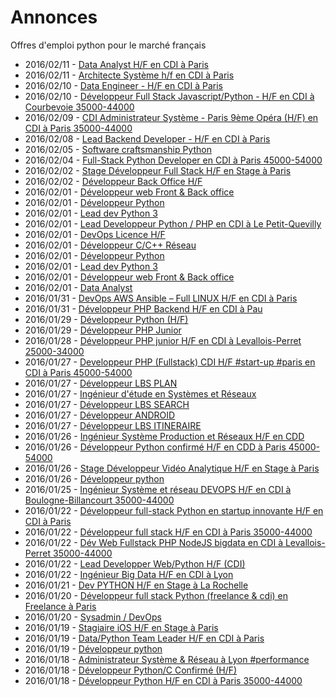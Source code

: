 # Annonces

Offres d'emploi python pour le marché français

* 2016/02/11 - [Data Analyst H/F en CDI à Paris](http://pyjobs.fr/job/1118/data-analyst-h-f-en-cdi-a-paris "Data Analyst H/F en CDI à Paris")
* 2016/02/11 - [Architecte Système h/f en CDI à Paris](http://pyjobs.fr/job/1117/architecte-systeme-h-f-en-cdi-a-paris "Architecte Système h/f en CDI à Paris")
* 2016/02/10 - [Data Engineer - H/F en CDI à Paris](http://pyjobs.fr/job/1104/data-engineer-h-f-en-cdi-a-paris "Data Engineer - H/F en CDI à Paris")
* 2016/02/10 - [Développeur Full Stack Javascript/Python - H/F en CDI à Courbevoie 35000-44000](http://pyjobs.fr/job/1103/developpeur-full-stack-javascript-python-h-f-en-cdi-a-courbevoie-35000-44000 "Développeur Full Stack Javascript/Python - H/F en CDI à Courbevoie 35000-44000")
* 2016/02/09 - [CDI Administrateur Système - Paris 9ème Opéra (H/F) en CDI à Paris 35000-44000](http://pyjobs.fr/job/1102/cdi-administrateur-systeme-paris-9eme-opera-h-f-en-cdi-a-paris-35000-44000 "CDI Administrateur Système - Paris 9ème Opéra (H/F) en CDI à Paris 35000-44000")
* 2016/02/08 - [Lead Backend Developer - H/F en CDI à Paris](http://pyjobs.fr/job/1101/lead-backend-developer-h-f-en-cdi-a-paris "Lead Backend Developer - H/F en CDI à Paris")
* 2016/02/05 - [Software craftsmanship Python](http://pyjobs.fr/job/1100/software-craftsmanship-python "Software craftsmanship Python")
* 2016/02/04 - [Full-Stack Python Developer en CDI à Paris 45000-54000](http://pyjobs.fr/job/1099/full-stack-python-developer-en-cdi-a-paris-45000-54000 "Full-Stack Python Developer en CDI à Paris 45000-54000")
* 2016/02/02 - [Stage Développeur Full Stack H/F en Stage à Paris](http://pyjobs.fr/job/637/stage-developpeur-full-stack-h-f-en-stage-a-paris "Stage Développeur Full Stack H/F en Stage à Paris")
* 2016/02/02 - [Développeur Back Office H/F](http://pyjobs.fr/job/65/developpeur-back-office-h-f "Développeur Back Office H/F")
* 2016/02/01 - [Développeur web Front & Back office](http://pyjobs.fr/job/638/developpeur-web-front-back-office "Développeur web Front & Back office")
* 2016/02/01 - [Développeur Python](http://pyjobs.fr/job/643/developpeur-python "Développeur Python")
* 2016/02/01 - [Lead dev Python 3](http://pyjobs.fr/job/642/lead-dev-python-3 "Lead dev Python 3")
* 2016/02/01 - [Lead Developpeur Python / PHP en CDI à Le Petit-Quevilly](http://pyjobs.fr/job/2/lead-developpeur-python-php-en-cdi-a-le-petit-quevilly "Lead Developpeur Python / PHP en CDI à Le Petit-Quevilly")
* 2016/02/01 - [DevOps Licence H/F](http://pyjobs.fr/job/116/devops-licence-h-f "DevOps Licence H/F")
* 2016/02/01 - [Développeur C/C++ Réseau](http://pyjobs.fr/job/76/developpeur-c-c-reseau "Développeur C/C++ Réseau")
* 2016/02/01 - [Développeur Python](http://pyjobs.fr/job/71/developpeur-python "Développeur Python")
* 2016/02/01 - [Lead dev Python 3](http://pyjobs.fr/job/73/lead-dev-python-3 "Lead dev Python 3")
* 2016/02/01 - [Développeur web Front & Back office](http://pyjobs.fr/job/69/developpeur-web-front-back-office "Développeur web Front & Back office")
* 2016/02/01 - [Data Analyst](http://pyjobs.fr/job/59/data-analyst "Data Analyst")
* 2016/01/31 - [DevOps AWS Ansible – Full LINUX H/F en CDI à Paris](http://pyjobs.fr/job/189/devops-aws-ansible-full-linux-h-f-en-cdi-a-paris "DevOps AWS Ansible – Full LINUX H/F en CDI à Paris")
* 2016/01/31 - [Développeur PHP Backend H/F en CDI à Pau](http://pyjobs.fr/job/186/developpeur-php-backend-h-f-en-cdi-a-pau "Développeur PHP Backend H/F en CDI à Pau")
* 2016/01/29 - [Développeur Python (H/F)](http://pyjobs.fr/job/27/developpeur-python-h-f "Développeur Python (H/F)")
* 2016/01/29 - [Développeur PHP Junior](http://pyjobs.fr/job/21/developpeur-php-junior "Développeur PHP Junior")
* 2016/01/28 - [Développeur PHP junior H/F en CDI à Levallois-Perret 25000-34000](http://pyjobs.fr/job/185/developpeur-php-junior-h-f-en-cdi-a-levallois-perret-25000-34000 "Développeur PHP junior H/F en CDI à Levallois-Perret 25000-34000")
* 2016/01/27 - [Developpeur PHP (Fullstack)  CDI H/F #start-up #paris en CDI à Paris 45000-54000](http://pyjobs.fr/job/183/developpeur-php-fullstack-cdi-h-f-start-up-paris-en-cdi-a-paris-45000-54000 "Developpeur PHP (Fullstack)  CDI H/F #start-up #paris en CDI à Paris 45000-54000")
* 2016/01/27 - [Développeur LBS PLAN](http://pyjobs.fr/job/85/developpeur-lbs-plan "Développeur LBS PLAN")
* 2016/01/27 - [Ingénieur d'étude en Systèmes et Réseaux](http://pyjobs.fr/job/44/ingenieur-detude-en-systemes-et-reseaux "Ingénieur d'étude en Systèmes et Réseaux")
* 2016/01/27 - [Développeur LBS SEARCH](http://pyjobs.fr/job/88/developpeur-lbs-search "Développeur LBS SEARCH")
* 2016/01/27 - [Développeur ANDROID](http://pyjobs.fr/job/79/developpeur-android "Développeur ANDROID")
* 2016/01/27 - [Développeur LBS ITINERAIRE](http://pyjobs.fr/job/83/developpeur-lbs-itineraire "Développeur LBS ITINERAIRE")
* 2016/01/26 - [Ingénieur Système Production et Réseaux H/F en CDD](http://pyjobs.fr/job/181/ingenieur-systeme-production-et-reseaux-h-f-en-cdd "Ingénieur Système Production et Réseaux H/F en CDD")
* 2016/01/26 - [Développeur Python confirmé H/F en CDD à Paris 45000-54000](http://pyjobs.fr/job/179/developpeur-python-confirme-h-f-en-cdd-a-paris-45000-54000 "Développeur Python confirmé H/F en CDD à Paris 45000-54000")
* 2016/01/26 - [Stage Développeur Vidéo Analytique H/F en Stage à Paris](http://pyjobs.fr/job/177/stage-developpeur-video-analytique-h-f-en-stage-a-paris "Stage Développeur Vidéo Analytique H/F en Stage à Paris")
* 2016/01/26 - [Développeur python](http://pyjobs.fr/job/96/developpeur-python "Développeur python")
* 2016/01/25 - [Ingénieur Système et réseau DEVOPS H/F en CDI à Boulogne-Billancourt 35000-44000](http://pyjobs.fr/job/175/ingenieur-systeme-et-reseau-devops-h-f-en-cdi-a-boulogne-billancourt-35000-44000 "Ingénieur Système et réseau DEVOPS H/F en CDI à Boulogne-Billancourt 35000-44000")
* 2016/01/22 - [Développeur full-stack Python en startup innovante H/F en CDI à Paris](http://pyjobs.fr/job/173/developpeur-full-stack-python-en-startup-innovante-h-f-en-cdi-a-paris "Développeur full-stack Python en startup innovante H/F en CDI à Paris")
* 2016/01/22 - [Développeur full stack H/F en CDI à Paris 35000-44000](http://pyjobs.fr/job/171/developpeur-full-stack-h-f-en-cdi-a-paris-35000-44000 "Développeur full stack H/F en CDI à Paris 35000-44000")
* 2016/01/22 - [Dév Web Fullstack  PHP NodeJS bigdata en CDI à Levallois-Perret 35000-44000](http://pyjobs.fr/job/170/dev-web-fullstack-php-nodejs-bigdata-en-cdi-a-levallois-perret-35000-44000 "Dév Web Fullstack  PHP NodeJS bigdata en CDI à Levallois-Perret 35000-44000")
* 2016/01/22 - [Lead Developper Web/Python H/F (CDI)](http://pyjobs.fr/job/641/lead-developper-web-python-h-f-cdi "Lead Developper Web/Python H/F (CDI)")
* 2016/01/22 - [Ingénieur Big Data H/F en CDI à Lyon](http://pyjobs.fr/job/169/ingenieur-big-data-h-f-en-cdi-a-lyon "Ingénieur Big Data H/F en CDI à Lyon")
* 2016/01/21 - [Dev PYTHON H/F en Stage à La Rochelle](http://pyjobs.fr/job/167/dev-python-h-f-en-stage-a-la-rochelle "Dev PYTHON H/F en Stage à La Rochelle")
* 2016/01/20 - [Développeur full stack Python (freelance & cdi) en Freelance à Paris](http://pyjobs.fr/job/165/developpeur-full-stack-python-freelance-cdi-en-freelance-a-paris "Développeur full stack Python (freelance & cdi) en Freelance à Paris")
* 2016/01/20 - [Sysadmin / DevOps](http://pyjobs.fr/job/31/sysadmin-devops "Sysadmin / DevOps")
* 2016/01/19 - [Stagiaire iOS H/F en Stage à Paris](http://pyjobs.fr/job/163/stagiaire-ios-h-f-en-stage-a-paris "Stagiaire iOS H/F en Stage à Paris")
* 2016/01/19 - [Data/Python Team Leader H/F en CDI à Paris](http://pyjobs.fr/job/160/data-python-team-leader-h-f-en-cdi-a-paris "Data/Python Team Leader H/F en CDI à Paris")
* 2016/01/19 - [Développeur python](http://pyjobs.fr/job/135/developpeur-python "Développeur python")
* 2016/01/18 - [Administrateur Système & Réseau à Lyon #performance](http://pyjobs.fr/job/1105/administrateur-systeme-reseau-a-lyon-performance "Administrateur Système & Réseau à Lyon #performance")
* 2016/01/18 - [Développeur Python/C Confirmé (H/F)](http://pyjobs.fr/job/640/developpeur-python-c-confirme-h-f "Développeur Python/C Confirmé (H/F)")
* 2016/01/18 - [Développeur Python H/F en CDI à Paris 35000-44000](http://pyjobs.fr/job/159/developpeur-python-h-f-en-cdi-a-paris-35000-44000 "Développeur Python H/F en CDI à Paris 35000-44000")

